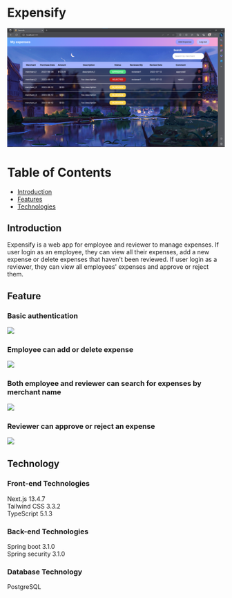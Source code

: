 # Expensify
<img src="./public/Expensify.png">

# Table of Contents
- [Introduction](#introduction)
- [Features](#features)
- [Technologies](#technologies)

## Introduction
Expensify is a web app for employee and reviewer to manage expenses. If user login as an employee, they can view all their expenses, add a new expense or delete expenses that haven't been reviewed. If user login as a reviewer, they can view all employees' expenses and approve or reject them. 

## Feature
### Basic authentication
<img src="./public/login.gif" width="500">

### Employee can add or delete expense
<img src="./public/add_delete_expense.gif" width="500">

### Both employee and reviewer can search for expenses by merchant name
<img src="./public/search.gif" width="500">

### Reviewer can approve or reject an expense
<img src="./public/approve_reject_expense.gif" width="500">

## Technology
### Front-end Technologies
Next.js 13.4.7   
Tailwind CSS 3.3.2  
TypeScript 5.1.3   

### Back-end Technologies
Spring boot 3.1.0    
Spring security 3.1.0

### Database Technology
PostgreSQL
